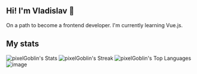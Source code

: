 ## Hi! I'm Vladislav 👋
On a path to become a frontend developer.
I'm currently learning Vue.js.


## My stats
![pixelGoblin's Stats](https://github-readme-stats.vercel.app/api?username=pixelGoblin&theme=vue-dark&show_icons=true&hide_border=true&count_private=true)
![pixelGoblin's Streak](https://github-readme-streak-stats.herokuapp.com/?user=pixelGoblin&theme=vue-dark&hide_border=true)
![pixelGoblin's Top Languages](https://github-readme-stats.vercel.app/api/top-langs/?username=pixelGoblin&theme=vue-dark&show_icons=true&hide_border=true&layout=donut)
![image](https://www.codewars.com/users/pixelGoblin/badges/large)

<!--
![Codewars](https://github.r2v.ch/codewars?user=pixelGoblin&stroke=%2300b3d1)
-->
<!--
**pixelGoblin/pixelGoblin** is a ✨ _special_ ✨ repository because its `README.md` (this file) appears on your GitHub profile.

Here are some ideas to get you started:

- 🔭 I’m currently working on ...
- 🌱 I’m currently learning ...
- 👯 I’m looking to collaborate on ...
- 🤔 I’m looking for help with ...
- 💬 Ask me about ...
- 📫 How to reach me: ...
- 😄 Pronouns: ...
- ⚡ Fun fact: ...
-->
